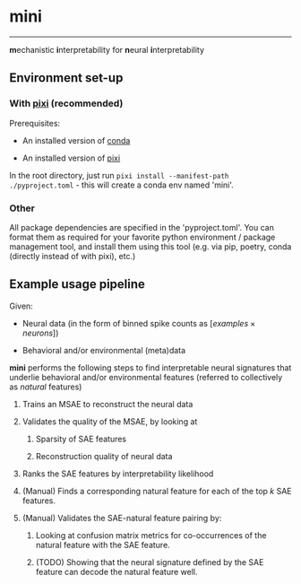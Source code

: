 # mini

---

**m**echanistic **i**nterpretability for **n**eural **i**nterpretability

## Environment set-up

### With [pixi](https://pixi.sh/latest/tutorials/python) (recommended)

Prerequisites:

- An installed version of [conda](https://docs.conda.io/projects/conda/en/latest/user-guide/install/index.html)

- An installed version of [pixi](https://pixi.sh/latest/)

In the root directory, just run `pixi install --manifest-path ./pyproject.toml` - this will create a conda env named 'mini'.

### Other

All package dependencies are specified in the 'pyproject.toml'. You can format them as required for your favorite python environment / package management tool, and install them using this tool (e.g. via pip, poetry, conda (directly instead of with pixi), etc.)

## Example usage pipeline

Given:

- Neural data (in the form of binned spike counts as $[examples \times neurons]$)

- Behavioral and/or environmental (meta)data

**mini** performs the following steps to find interpretable neural signatures that underlie behavioral and/or environmental features (referred to collectively as *natural* features)

1. Trains an MSAE to reconstruct the neural data

2. Validates the quality of the MSAE, by looking at

    1. Sparsity of SAE features

    2. Reconstruction quality of neural data

3. Ranks the SAE features by interpretability likelihood

4. (Manual) Finds a corresponding natural feature for each of the top $k$ SAE features.

5. (Manual) Validates the SAE-natural feature pairing by:

    1. Looking at confusion matrix metrics for co-occurrences of the natural feature with the SAE feature.

    2. (TODO) Showing that the neural signature defined by the SAE feature can decode the natural feature well.